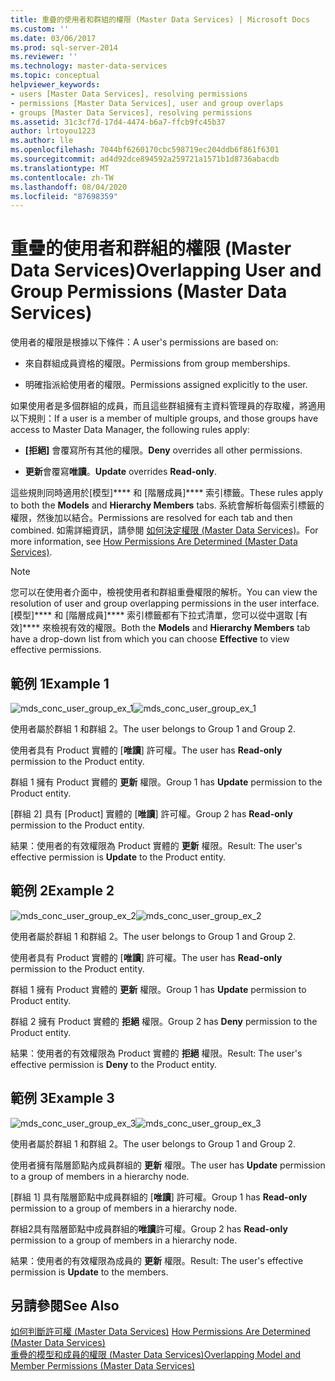 ```yaml
---
title: 重疊的使用者和群組的權限 (Master Data Services) | Microsoft Docs
ms.custom: ''
ms.date: 03/06/2017
ms.prod: sql-server-2014
ms.reviewer: ''
ms.technology: master-data-services
ms.topic: conceptual
helpviewer_keywords:
- users [Master Data Services], resolving permissions
- permissions [Master Data Services], user and group overlaps
- groups [Master Data Services], resolving permissions
ms.assetid: 31c3cf7d-17d4-4474-b6a7-ffcb9fc45b37
author: lrtoyou1223
ms.author: lle
ms.openlocfilehash: 7044bf6260170cbc598719ec204ddb6f861f6301
ms.sourcegitcommit: ad4d92dce894592a259721a1571b1d8736abacdb
ms.translationtype: MT
ms.contentlocale: zh-TW
ms.lasthandoff: 08/04/2020
ms.locfileid: "87698359"
---
```

# <a name="overlapping-user-and-group-permissions-master-data-services"></a><span data-ttu-id="b69e5-102">重疊的使用者和群組的權限 (Master Data Services)</span><span class="sxs-lookup"><span data-stu-id="b69e5-102">Overlapping User and Group Permissions (Master Data Services)</span></span>
  <span data-ttu-id="b69e5-103">使用者的權限是根據以下條件：</span><span class="sxs-lookup"><span data-stu-id="b69e5-103">A user's permissions are based on:</span></span>  
  
-   <span data-ttu-id="b69e5-104">來自群組成員資格的權限。</span><span class="sxs-lookup"><span data-stu-id="b69e5-104">Permissions from group memberships.</span></span>  
  
-   <span data-ttu-id="b69e5-105">明確指派給使用者的權限。</span><span class="sxs-lookup"><span data-stu-id="b69e5-105">Permissions assigned explicitly to the user.</span></span>  
  
 <span data-ttu-id="b69e5-106">如果使用者是多個群組的成員，而且這些群組擁有主資料管理員的存取權，將適用以下規則：</span><span class="sxs-lookup"><span data-stu-id="b69e5-106">If a user is a member of multiple groups, and those groups have access to Master Data Manager, the following rules apply:</span></span>  
  
-   <span data-ttu-id="b69e5-107">**[拒絕]** 會覆寫所有其他的權限。</span><span class="sxs-lookup"><span data-stu-id="b69e5-107">**Deny** overrides all other permissions.</span></span>  
  
-   <span data-ttu-id="b69e5-108">**更新**會覆寫**唯讀**。</span><span class="sxs-lookup"><span data-stu-id="b69e5-108">**Update** overrides **Read-only**.</span></span>  
  
 <span data-ttu-id="b69e5-109">這些規則同時適用於[模型]\*\*\*\* 和 [階層成員]\*\*\*\* 索引標籤。</span><span class="sxs-lookup"><span data-stu-id="b69e5-109">These rules apply to both the **Models** and **Hierarchy Members** tabs.</span></span> <span data-ttu-id="b69e5-110">系統會解析每個索引標籤的權限，然後加以結合。</span><span class="sxs-lookup"><span data-stu-id="b69e5-110">Permissions are resolved for each tab and then combined.</span></span> <span data-ttu-id="b69e5-111">如需詳細資訊，請參閱 [如何決定權限 &#40;Master Data Services&#41;](how-permissions-are-determined-master-data-services.md)。</span><span class="sxs-lookup"><span data-stu-id="b69e5-111">For more information, see [How Permissions Are Determined &#40;Master Data Services&#41;](how-permissions-are-determined-master-data-services.md).</span></span>  
  
> [!NOTE]  
>  <span data-ttu-id="b69e5-112">您可以在使用者介面中，檢視使用者和群組重疊權限的解析。</span><span class="sxs-lookup"><span data-stu-id="b69e5-112">You can view the resolution of user and group overlapping permissions in the user interface.</span></span> <span data-ttu-id="b69e5-113">[模型]\*\*\*\* 和 [階層成員]\*\*\*\* 索引標籤都有下拉式清單，您可以從中選取 [有效]\*\*\*\* 來檢視有效的權限。</span><span class="sxs-lookup"><span data-stu-id="b69e5-113">Both the **Models** and **Hierarchy Members** tab have a drop-down list from which you can choose **Effective** to view effective permissions.</span></span>  
  
## <a name="example-1"></a><span data-ttu-id="b69e5-114">範例 1</span><span class="sxs-lookup"><span data-stu-id="b69e5-114">Example 1</span></span>  
 <span data-ttu-id="b69e5-115">![mds_conc_user_group_ex_1](../../2014/master-data-services/media/mds-conc-user-group-ex-1.gif "mds_conc_user_group_ex_1")</span><span class="sxs-lookup"><span data-stu-id="b69e5-115">![mds_conc_user_group_ex_1](../../2014/master-data-services/media/mds-conc-user-group-ex-1.gif "mds_conc_user_group_ex_1")</span></span>  
  
 <span data-ttu-id="b69e5-116">使用者屬於群組 1 和群組 2。</span><span class="sxs-lookup"><span data-stu-id="b69e5-116">The user belongs to Group 1 and Group 2.</span></span>  
  
 <span data-ttu-id="b69e5-117">使用者具有 Product 實體的 [**唯讀**] 許可權。</span><span class="sxs-lookup"><span data-stu-id="b69e5-117">The user has **Read-only** permission to the Product entity.</span></span>  
  
 <span data-ttu-id="b69e5-118">群組 1 擁有 Product 實體的 **更新** 權限。</span><span class="sxs-lookup"><span data-stu-id="b69e5-118">Group 1 has **Update** permission to the Product entity.</span></span>  
  
 <span data-ttu-id="b69e5-119">[群組 2] 具有 [Product] 實體的 [**唯讀**] 許可權。</span><span class="sxs-lookup"><span data-stu-id="b69e5-119">Group 2 has **Read-only** permission to the Product entity.</span></span>  
  
 <span data-ttu-id="b69e5-120">結果：使用者的有效權限為 Product 實體的 **更新** 權限。</span><span class="sxs-lookup"><span data-stu-id="b69e5-120">Result: The user's effective permission is **Update** to the Product entity.</span></span>  
  
## <a name="example-2"></a><span data-ttu-id="b69e5-121">範例 2</span><span class="sxs-lookup"><span data-stu-id="b69e5-121">Example 2</span></span>  
 <span data-ttu-id="b69e5-122">![mds_conc_user_group_ex_2](../../2014/master-data-services/media/mds-conc-user-group-ex-2.gif "mds_conc_user_group_ex_2")</span><span class="sxs-lookup"><span data-stu-id="b69e5-122">![mds_conc_user_group_ex_2](../../2014/master-data-services/media/mds-conc-user-group-ex-2.gif "mds_conc_user_group_ex_2")</span></span>  
  
 <span data-ttu-id="b69e5-123">使用者屬於群組 1 和群組 2。</span><span class="sxs-lookup"><span data-stu-id="b69e5-123">The user belongs to Group 1 and Group 2.</span></span>  
  
 <span data-ttu-id="b69e5-124">使用者具有 Product 實體的 [**唯讀**] 許可權。</span><span class="sxs-lookup"><span data-stu-id="b69e5-124">The user has **Read-only** permission to the Product entity.</span></span>  
  
 <span data-ttu-id="b69e5-125">群組 1 擁有 Product 實體的 **更新** 權限。</span><span class="sxs-lookup"><span data-stu-id="b69e5-125">Group 1 has **Update** permission to Product entity.</span></span>  
  
 <span data-ttu-id="b69e5-126">群組 2 擁有 Product 實體的 **拒絕** 權限。</span><span class="sxs-lookup"><span data-stu-id="b69e5-126">Group 2 has **Deny** permission to the Product entity.</span></span>  
  
 <span data-ttu-id="b69e5-127">結果：使用者的有效權限為 Product 實體的 **拒絕** 權限。</span><span class="sxs-lookup"><span data-stu-id="b69e5-127">Result: The user's effective permission is **Deny** to the Product entity.</span></span>  
  
## <a name="example-3"></a><span data-ttu-id="b69e5-128">範例 3</span><span class="sxs-lookup"><span data-stu-id="b69e5-128">Example 3</span></span>  
 <span data-ttu-id="b69e5-129">![mds_conc_user_group_ex_3](../../2014/master-data-services/media/mds-conc-user-group-ex-3.gif "mds_conc_user_group_ex_3")</span><span class="sxs-lookup"><span data-stu-id="b69e5-129">![mds_conc_user_group_ex_3](../../2014/master-data-services/media/mds-conc-user-group-ex-3.gif "mds_conc_user_group_ex_3")</span></span>  
  
 <span data-ttu-id="b69e5-130">使用者屬於群組 1 和群組 2。</span><span class="sxs-lookup"><span data-stu-id="b69e5-130">The user belongs to Group 1 and Group 2.</span></span>  
  
 <span data-ttu-id="b69e5-131">使用者擁有階層節點內成員群組的 **更新** 權限。</span><span class="sxs-lookup"><span data-stu-id="b69e5-131">The user has **Update** permission to a group of members in a hierarchy node.</span></span>  
  
 <span data-ttu-id="b69e5-132">[群組 1] 具有階層節點中成員群組的 [**唯讀**] 許可權。</span><span class="sxs-lookup"><span data-stu-id="b69e5-132">Group 1 has **Read-only** permission to a group of members in a hierarchy node.</span></span>  
  
 <span data-ttu-id="b69e5-133">群組2具有階層節點中成員群組的**唯讀**許可權。</span><span class="sxs-lookup"><span data-stu-id="b69e5-133">Group 2 has **Read-only** permission to a group of members in a hierarchy node.</span></span>  
  
 <span data-ttu-id="b69e5-134">結果：使用者的有效權限為成員的 **更新** 權限。</span><span class="sxs-lookup"><span data-stu-id="b69e5-134">Result: The user's effective permission is **Update** to the members.</span></span>  
  
## <a name="see-also"></a><span data-ttu-id="b69e5-135">另請參閱</span><span class="sxs-lookup"><span data-stu-id="b69e5-135">See Also</span></span>  
 <span data-ttu-id="b69e5-136">[如何判斷許可權 &#40;Master Data Services&#41;](how-permissions-are-determined-master-data-services.md) </span><span class="sxs-lookup"><span data-stu-id="b69e5-136">[How Permissions Are Determined &#40;Master Data Services&#41;](how-permissions-are-determined-master-data-services.md) </span></span>  
 [<span data-ttu-id="b69e5-137">重疊的模型和成員的權限 &#40;Master Data Services&#41;</span><span class="sxs-lookup"><span data-stu-id="b69e5-137">Overlapping Model and Member Permissions &#40;Master Data Services&#41;</span></span>](../../2014/master-data-services/overlapping-model-and-member-permissions-master-data-services.md)  
  
  
